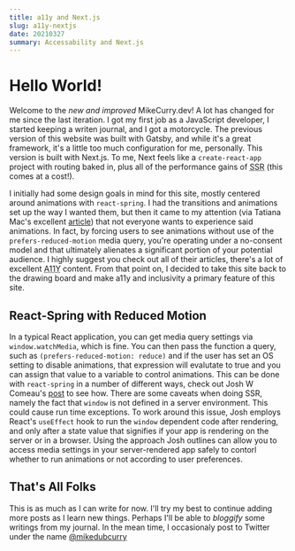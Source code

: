 ```yaml
---
title: a11y and Next.js
slug: a11y-nextjs
date: 20210327
summary: Accessability and Next.js
---
```


# Hello World!
Welcome to the *new and improved* MikeCurry.dev! A lot has changed for me since the last iteration. I got my first job as a JavaScript developer, I started keeping a writen journal, and I got a motorcycle. The previous version of this website was built with Gatsby, and while it's a great framework, it's a little too much configuration for me, personally. This version is built with Next.js. To me, Next feels like a `create-react-app` project with routing baked in, plus all of the performance gains of <abbr title="server side rendering">SSR</abbr> (this comes at a cost!). 

I initially had some design goals in mind for this site, mostly centered around animations with `react-spring`. I had the transitions and animations set up the way I wanted them, but then it came to my attention (via Tatiana Mac's excellent [article](https://tatianamac.com/posts/prefers-reduced-motion/)) that not everyone wants to experience said animations. In fact, by forcing users to see animations without use of the `prefers-reduced-motion` media query, you're operating under a no-consent model and that ultimately alienates a significant portion of your potential audience. I highly suggest you check out all of their articles, there's a lot of excellent <abbr title="numeronym for accessability">A11Y</abbr> content. From that point on, I decided to take this site back to the drawing board and make a11y and inclusivity a primary feature of this site.

## React-Spring with Reduced Motion
In a typical React application, you can get media query settings via `window.watchMedia`, which is fine. You can then pass the function a query, such as `(prefers-reduced-motion: reduce)` and if the user has set an OS setting to disable animations, that expression will evalutate to true and you can assign that value to a variable to control animations. This can be done with `react-spring` in a number of different ways, check out Josh W Comeau's [post](https://www.joshwcomeau.com/react/prefers-reduced-motion/) to see how. There are some caveats when doing SSR, namely the fact that `window` is not defined in a server environment. This could cause run time exceptions. To work around this issue, Josh employs React's `useEffect` hook to run the `window` dependent code after rendering, and only after a state value that signifies if your app is rendering on the server or in a browser. Using the approach Josh outlines can allow you to access media settings in your server-rendered app safely to contorl whether to run animations or not according to user preferences.

## That's All Folks
This is as much as I can write for now. I'll try my best to continue adding more posts as I learn new things. Perhaps I'll be able to *bloggify* some writings from my journal. In the mean time, I occasionaly post to Twitter under the name [@mikedubcurry](https://twitter.com/mikedubcurry)

